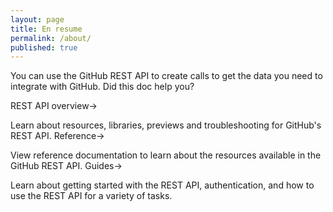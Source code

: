 ```yaml
---
layout: page
title: En resume
permalink: /about/
published: true
---
```

You can use the GitHub REST API to create calls to get the data you need to integrate with GitHub.
Did this doc help you?

REST API overview→

Learn about resources, libraries, previews and troubleshooting for GitHub's REST API.
Reference→

View reference documentation to learn about the resources available in the GitHub REST API.
Guides→

Learn about getting started with the REST API, authentication, and how to use the REST API for a variety of tasks.
